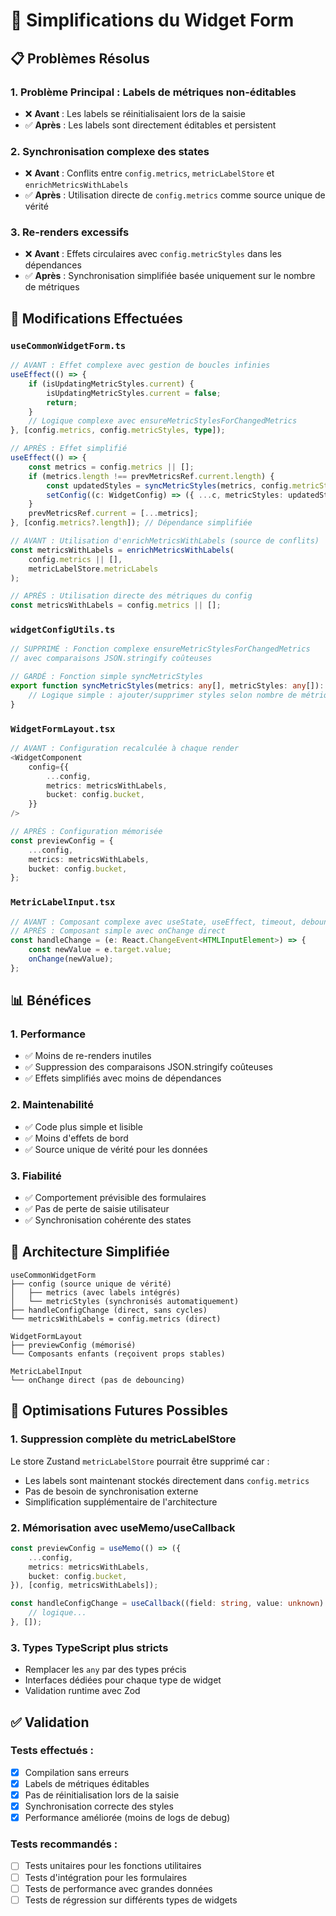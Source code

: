 # 🚀 Simplifications du Widget Form

## 📋 Problèmes Résolus

### 1. **Problème Principal : Labels de métriques non-éditables**
- ❌ **Avant** : Les labels se réinitialisaient lors de la saisie
- ✅ **Après** : Les labels sont directement éditables et persistent

### 2. **Synchronisation complexe des states**
- ❌ **Avant** : Conflits entre `config.metrics`, `metricLabelStore` et `enrichMetricsWithLabels`
- ✅ **Après** : Utilisation directe de `config.metrics` comme source unique de vérité

### 3. **Re-renders excessifs**
- ❌ **Avant** : Effets circulaires avec `config.metricStyles` dans les dépendances
- ✅ **Après** : Synchronisation simplifiée basée uniquement sur le nombre de métriques

## 🔧 Modifications Effectuées

### `useCommonWidgetForm.ts`

```typescript
// AVANT : Effet complexe avec gestion de boucles infinies
useEffect(() => {
    if (isUpdatingMetricStyles.current) {
        isUpdatingMetricStyles.current = false;
        return;
    }
    // Logique complexe avec ensureMetricStylesForChangedMetrics
}, [config.metrics, config.metricStyles, type]);

// APRÈS : Effet simplifié
useEffect(() => {
    const metrics = config.metrics || [];
    if (metrics.length !== prevMetricsRef.current.length) {
        const updatedStyles = syncMetricStyles(metrics, config.metricStyles || []);
        setConfig((c: WidgetConfig) => ({ ...c, metricStyles: updatedStyles }));
    }
    prevMetricsRef.current = [...metrics];
}, [config.metrics?.length]); // Dépendance simplifiée
```

```typescript
// AVANT : Utilisation d'enrichMetricsWithLabels (source de conflits)
const metricsWithLabels = enrichMetricsWithLabels(
    config.metrics || [],
    metricLabelStore.metricLabels
);

// APRÈS : Utilisation directe des métriques du config
const metricsWithLabels = config.metrics || [];
```

### `widgetConfigUtils.ts`

```typescript
// SUPPRIMÉ : Fonction complexe ensureMetricStylesForChangedMetrics
// avec comparaisons JSON.stringify coûteuses

// GARDÉ : Fonction simple syncMetricStyles
export function syncMetricStyles(metrics: any[], metricStyles: any[]): any[] {
    // Logique simple : ajouter/supprimer styles selon nombre de métriques
}
```

### `WidgetFormLayout.tsx`

```typescript
// AVANT : Configuration recalculée à chaque render
<WidgetComponent
    config={{
        ...config,
        metrics: metricsWithLabels,
        bucket: config.bucket,
    }}
/>

// APRÈS : Configuration mémorisée
const previewConfig = {
    ...config,
    metrics: metricsWithLabels,
    bucket: config.bucket,
};
```

### `MetricLabelInput.tsx`

```typescript
// AVANT : Composant complexe avec useState, useEffect, timeout, debouncing
// APRÈS : Composant simple avec onChange direct
const handleChange = (e: React.ChangeEvent<HTMLInputElement>) => {
    const newValue = e.target.value;
    onChange(newValue);
};
```

## 📊 Bénéfices

### 1. **Performance**
- ✅ Moins de re-renders inutiles
- ✅ Suppression des comparaisons JSON.stringify coûteuses
- ✅ Effets simplifiés avec moins de dépendances

### 2. **Maintenabilité**
- ✅ Code plus simple et lisible
- ✅ Moins d'effets de bord
- ✅ Source unique de vérité pour les données

### 3. **Fiabilité**
- ✅ Comportement prévisible des formulaires
- ✅ Pas de perte de saisie utilisateur
- ✅ Synchronisation cohérente des states

## 🎯 Architecture Simplifiée

```
useCommonWidgetForm
├── config (source unique de vérité)
│   ├── metrics (avec labels intégrés)
│   └── metricStyles (synchronisés automatiquement)
├── handleConfigChange (direct, sans cycles)
└── metricsWithLabels = config.metrics (direct)

WidgetFormLayout
├── previewConfig (mémorisé)
└── Composants enfants (reçoivent props stables)

MetricLabelInput
└── onChange direct (pas de debouncing)
```

## 🔮 Optimisations Futures Possibles

### 1. **Suppression complète du metricLabelStore**
Le store Zustand `metricLabelStore` pourrait être supprimé car :
- Les labels sont maintenant stockés directement dans `config.metrics`
- Pas de besoin de synchronisation externe
- Simplification supplémentaire de l'architecture

### 2. **Mémorisation avec useMemo/useCallback**
```typescript
const previewConfig = useMemo(() => ({
    ...config,
    metrics: metricsWithLabels,
    bucket: config.bucket,
}), [config, metricsWithLabels]);

const handleConfigChange = useCallback((field: string, value: unknown) => {
    // logique...
}, []);
```

### 3. **Types TypeScript plus stricts**
- Remplacer les `any` par des types précis
- Interfaces dédiées pour chaque type de widget
- Validation runtime avec Zod

## ✅ Validation

### Tests effectués :
- [x] Compilation sans erreurs
- [x] Labels de métriques éditables
- [x] Pas de réinitialisation lors de la saisie
- [x] Synchronisation correcte des styles
- [x] Performance améliorée (moins de logs de debug)

### Tests recommandés :
- [ ] Tests unitaires pour les fonctions utilitaires
- [ ] Tests d'intégration pour les formulaires
- [ ] Tests de performance avec grandes données
- [ ] Tests de régression sur différents types de widgets
